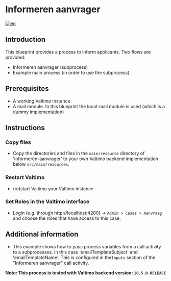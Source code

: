 # Informeren aanvrager
[![en](https://img.shields.io/badge/lang-en-red.svg)](https://github.com/generiekzaakafhandelcomponent/Basisprocessen/blob/feature/generieke-zaak/README.md)

## Introduction

This blueprint provides a process to inform applicants. Two flows are provided:
- Informeren aanvrager (subprocess)
- Example main process (in order to use the subprocess)

## Prerequisites
- A working Valtimo instance
- A mail module. In this blueprint the local-mail module is used (which is a dummy implementation)

## Instructions
### Copy files
- Copy the directories and files in the `main/resource` directory of 'informeren-aanvrager' to your own Valtimo backend implementation below `src/main/resources`. 
### Restart Valtimo
- (re)start Valtimo your Valtimo instance
### Set Roles in the Valtimo interface
- Login (e.g. through http://localhost:4200) ->  `Admin > Cases > Aanvraag` and choose the roles that have access to this case.

## Additional information
- This example shows how to pass process variables from a call activity to a subprocesses. In this case 'emailTemplateSubject' and 'emailTemplateName'. This is configured in the`Inputs` section of the "Informeren aanvrager" call activity.

**Note:
This process is tested with Valtimo backend version: `10.5.0.RELEASE`**


